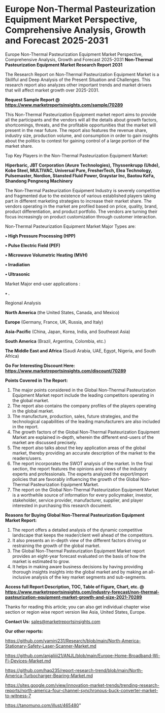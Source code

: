 # Europe Non-Thermal Pasteurization Equipment Market Perspective, Comprehensive Analysis, Growth and Forecast 2025-2031
Europe Non-Thermal Pasteurization Equipment Market Perspective, Comprehensive Analysis, Growth and Forecast 2025-2031
<strong>Non-Thermal Pasteurization Equipment Market Research Report 2031</strong>

The Research Report on Non-Thermal Pasteurization Equipment Market is a Skillful and Deep Analysis of the Present Situation and Challenges. This research report also analyzes other important trends and market drivers that will affect market growth over 2025-2031.

<strong>Request Sample Report @ <a href=https://www.marketreportsinsights.com/sample/70289>https://www.marketreportsinsights.com/sample/70289</a></strong>

This Non-Thermal Pasteurization Equipment market report aims to provide all the participants and the vendors will all the details about growth factors, shortcomings, threats, and the profitable opportunities that the market will present in the near future. The report also features the revenue share, industry size, production volume, and consumption in order to gain insights about the politics to contest for gaining control of a large portion of the market share.

Top Key Players in the Non-Thermal Pasteurization Equipment Market:

<strong>Hiperbaric, JBT Corporation (Avure Technologies), Thyssenkrupp (Uhde), Kobe Steel, MULTIVAC, Universal Pure, FresherTech, Elea Technology, Pulsemaster, Nordion, Stansted Fluid Power, Graystar Inc, Baotou KeFa, Shandong Pengneng Machinery</strong>

The Non-Thermal Pasteurization Equipment Industry is severely competitive and fragmented due to the existence of various established players taking part in different marketing strategies to increase their market share. The vendors operating in the market are profiled based on price, quality, brand, product differentiation, and product portfolio. The vendors are turning their focus increasingly on product customization through customer interaction.

Non-Thermal Pasteurization Equipment Market Major Types are:

<strong>• High Pressure Processing (HPP)

• Pulse Electric Field (PEF)

• Microwave Volumetric Heating (MVH)

• Irradiation

• Ultrasonic</strong>

Market Major end-user applications :

<strong>• .</strong>

Regional Analysis

</u><strong><b>North America</b></strong> (the United States, Canada, and Mexico)

<strong><b>Europe </b></strong>(Germany, France, UK, Russia, and Italy)

<strong><b>Asia-Pacific</b></strong> (China, Japan, Korea, India, and Southeast Asia)

<strong><b>South America</b></strong> (Brazil, Argentina, Colombia, etc.)

<strong><b>The Middle East and Africa</b></strong> (Saudi Arabia, UAE, Egypt, Nigeria, and South Africa)

<strong>Go For Interesting Discount Here: <a href=https://www.marketreportsinsights.com/discount/70289>https://www.marketreportsinsights.com/discount/70289</a></strong>

<strong>Points Covered in The Report:</strong>
<ol>
  <li>The major points considered in the Global Non-Thermal Pasteurization Equipment Market report include the leading competitors operating in the global market.</li>
  <li>The report also contains the company profiles of the players operating in the global market.</li>
  <li>The manufacture, production, sales, future strategies, and the technological capabilities of the leading manufacturers are also included in the report.</li>
  <li>The growth factors of the Global Non-Thermal Pasteurization Equipment Market are explained in-depth, wherein the different end-users of the market are discussed precisely.</li>
  <li>The report also talks about the key application areas of the global market, thereby providing an accurate description of the market to the readers/users.</li>
  <li>The report incorporates the SWOT analysis of the market. In the final section, the report features the opinions and views of the industry experts and professionals. The experts analyzed the export/import policies that are favorably influencing the growth of the Global Non-Thermal Pasteurization Equipment Market.</li>
  <li>The report on the Global Non-Thermal Pasteurization Equipment Market is a worthwhile source of information for every policymaker, investor, stakeholder, service provider, manufacturer, supplier, and player interested in purchasing this research document.</li>
</ol>
<strong>Reasons for Buying Global Non-Thermal Pasteurization Equipment Market Report:</strong>

<ol>
  <li>The report offers a detailed analysis of the dynamic competitive landscape that keeps the reader/client well ahead of the competitors.</li>
  <li>It also presents an in-depth view of the different factors driving or restraining the growth of the global market.</li>
  <li>The Global Non-Thermal Pasteurization Equipment Market report provides an eight-year forecast evaluated on the basis of how the market is estimated to grow.</li>
  <li>It helps in making aware business decisions by having providing thorough insights insights into the global market and by making an all-inclusive analysis of the key market segments and sub-segments.</li>
</ol>
<strong>Access full Report Description, TOC, Table of Figure, Chart, etc. @ <a href=https://www.marketreportsinsights.com/industry-forecast/non-thermal-pasteurization-equipment-market-growth-and-size-2021-70289>https://www.marketreportsinsights.com/industry-forecast/non-thermal-pasteurization-equipment-market-growth-and-size-2021-70289</a></strong>


Thanks for reading this article; you can also get individual chapter wise section or region wise report version like Asia, United States, Europe.

<strong>Contact Us:</strong>
sales@marketreportsinsights.com

<strong>Our other reports:</strong>

<a href=https://github.com/yamini231/Research/blob/main/North-America-Stationary-Safety-Laser-Scanner-Market.md>https://github.com/yamini231/Research/blob/main/North-America-Stationary-Safety-Laser-Scanner-Market.md</a>

<a href=https://github.com/anjaliiii21/ANJL/blob/main/Europe-Home-Broadband-Wi-Fi-Devices-Market.md>https://github.com/anjaliiii21/ANJL/blob/main/Europe-Home-Broadband-Wi-Fi-Devices-Market.md</a>

<a href=https://github.com/haq235/report-research-trend/blob/main/North-America-Turbocharger-Bearing-Market.md>https://github.com/haq235/report-research-trend/blob/main/North-America-Turbocharger-Bearing-Market.md</a>

<a href=https://sites.google.com/view/innovation-market-trends/trending-research-reports/north-america-four-channel-synchronous-buck-converter-market-to-witness-7>https://sites.google.com/view/innovation-market-trends/trending-research-reports/north-america-four-channel-synchronous-buck-converter-market-to-witness-7</a>

<a href=https://tanomuno.com/illust/465480>https://tanomuno.com/illust/465480</a>"
